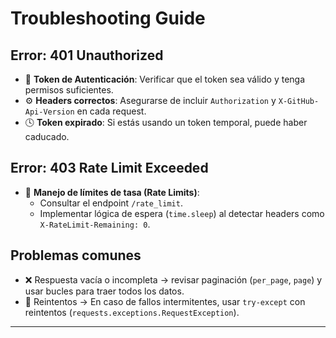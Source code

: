 # Troubleshooting Guide

## Error: 401 Unauthorized
- 🔑 **Token de Autenticación**: Verificar que el token sea válido y tenga permisos suficientes.
- ⚙️ **Headers correctos**: Asegurarse de incluir `Authorization` y `X-GitHub-Api-Version` en cada request.
- 🕓 **Token expirado**: Si estás usando un token temporal, puede haber caducado.

## Error: 403 Rate Limit Exceeded
- 🧭 **Manejo de límites de tasa (Rate Limits)**:
  - Consultar el endpoint `/rate_limit`.
  - Implementar lógica de espera (`time.sleep`) al detectar headers como `X-RateLimit-Remaining: 0`.

## Problemas comunes
- ❌ Respuesta vacía o incompleta → revisar paginación (`per_page`, `page`) y usar bucles para traer todos los datos.
- 🔄 Reintentos → En caso de fallos intermitentes, usar `try-except` con reintentos (`requests.exceptions.RequestException`).

---
